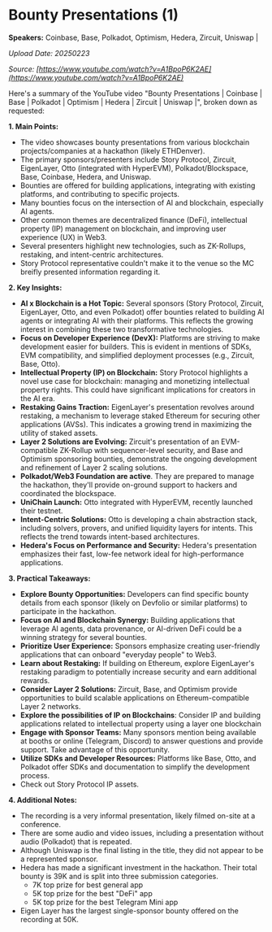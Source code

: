 # Bounty Presentations (1)

**Speakers:** Coinbase, Base, Polkadot, Optimism, Hedera, Zircuit, Uniswap |


*Upload Date: 20250223*

*Source: [https://www.youtube.com/watch?v=A1BpoP6K2AE](https://www.youtube.com/watch?v=A1BpoP6K2AE)*

Here's a summary of the YouTube video "Bounty Presentations | Coinbase | Base | Polkadot | Optimism | Hedera | Zircuit | Uniswap |", broken down as requested:

**1. Main Points:**

*   The video showcases bounty presentations from various blockchain projects/companies at a hackathon (likely ETHDenver).
*   The primary sponsors/presenters include Story Protocol, Zircuit, EigenLayer, Otto (integrated with HyperEVM), Polkadot/Blockspace, Base, Coinbase, Hedera, and Uniswap.
*   Bounties are offered for building applications, integrating with existing platforms, and contributing to specific projects.
*   Many bounties focus on the intersection of AI and blockchain, especially AI agents.
*   Other common themes are decentralized finance (DeFi), intellectual property (IP) management on blockchain, and improving user experience (UX) in Web3.
*   Several presenters highlight new technologies, such as ZK-Rollups, restaking, and intent-centric architectures.
* Story Protocol representative couldn't make it to the venue so the MC breifly presented information regarding it.

**2. Key Insights:**

*   **AI x Blockchain is a Hot Topic:** Several sponsors (Story Protocol, Zircuit, EigenLayer, Otto, and even Polkadot) offer bounties related to building AI agents or integrating AI with their platforms. This reflects the growing interest in combining these two transformative technologies.
*   **Focus on Developer Experience (DevX):** Platforms are striving to make development easier for builders.  This is evident in mentions of SDKs, EVM compatibility, and simplified deployment processes (e.g., Zircuit, Base, Otto).
*   **Intellectual Property (IP) on Blockchain:** Story Protocol highlights a novel use case for blockchain: managing and monetizing intellectual property rights. This could have significant implications for creators in the AI era.
*   **Restaking Gains Traction:** EigenLayer's presentation revolves around restaking, a mechanism to leverage staked Ethereum for securing other applications (AVSs). This indicates a growing trend in maximizing the utility of staked assets.
*   **Layer 2 Solutions are Evolving:** Zircuit's presentation of an EVM-compatible ZK-Rollup with sequencer-level security, and Base and Optimism sponsoring bounties, demonstrate the ongoing development and refinement of Layer 2 scaling solutions.
* **Polkadot/Web3 Foundation are active**. They are prepared to manage the hackathon, they'll provide on-ground support to hackers and coordinated the blockspace.
*   **UniChain Launch:** Otto integrated with HyperEVM, recently launched their testnet.
*   **Intent-Centric Solutions:** Otto is developing a chain abstraction stack, including solvers, provers, and unified liquidity layers for intents.  This reflects the trend towards intent-based architectures.
*   **Hedera's Focus on Performance and Security:** Hedera's presentation emphasizes their fast, low-fee network ideal for high-performance applications.

**3. Practical Takeaways:**

*   **Explore Bounty Opportunities:** Developers can find specific bounty details from each sponsor (likely on Devfolio or similar platforms) to participate in the hackathon.
*   **Focus on AI and Blockchain Synergy:** Building applications that leverage AI agents, data provenance, or AI-driven DeFi could be a winning strategy for several bounties.
*   **Prioritize User Experience:** Sponsors emphasize creating user-friendly applications that can onboard "everyday people" to Web3.
*   **Learn about Restaking:** If building on Ethereum, explore EigenLayer's restaking paradigm to potentially increase security and earn additional rewards.
*   **Consider Layer 2 Solutions:** Zircuit, Base, and Optimism provide opportunities to build scalable applications on Ethereum-compatible Layer 2 networks.
* **Explore the possibilities of IP on Blockchains**: Consider IP and building applications related to intellectual property using a layer one blockchain
*   **Engage with Sponsor Teams:** Many sponsors mention being available at booths or online (Telegram, Discord) to answer questions and provide support.  Take advantage of this opportunity.
*   **Utilize SDKs and Developer Resources:** Platforms like Base, Otto, and Polkadot offer SDKs and documentation to simplify the development process.
* Check out Story Protocol IP assets.

**4. Additional Notes:**

*   The  recording is a very informal presentation, likely filmed on-site at a conference.
*   There are some audio and video issues, including a presentation without audio (Polkadot) that is repeated.
* Although Uniswap is the final listing in the title, they did not appear to be a represented sponsor.
* Hedera has made a significant investment in the hackathon. Their total bounty is 39K and is split into three submission categories.
    * 7K top prize for best general app
    * 5K top prize for the best "DeFi" app
    * 5K top prize for the best Telegram Mini app
* Eigen Layer has the largest single-sponsor bounty offered on the recording at 50K.